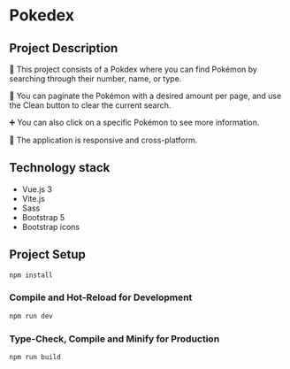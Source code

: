 # Pokedex

## Project Description

🔎 This project consists of a Pokdex where you can find Pokémon by searching through their number, name, or type.

📖 You can paginate the Pokémon with a desired amount per page, and use the Clean button to clear the current search. 

➕ You can also click on a specific Pokémon to see more information.

📱 The application is responsive and cross-platform.


## Technology stack
- Vue.js 3
- Vite.js
- Sass
- Bootstrap 5
- Bootstrap icons


## Project Setup

```sh
npm install
```

### Compile and Hot-Reload for Development

```sh
npm run dev
```

### Type-Check, Compile and Minify for Production

```sh
npm run build
```
